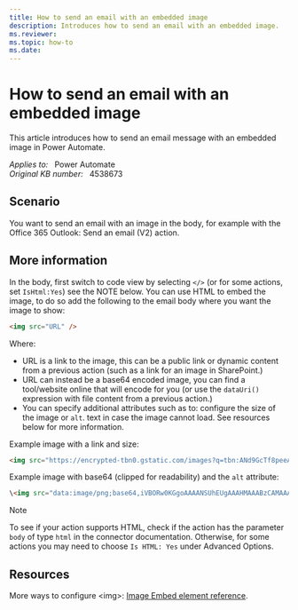 ```yaml
---
title: How to send an email with an embedded image
description: Introduces how to send an email with an embedded image.
ms.reviewer:  
ms.topic: how-to
ms.date: 
---
```

# How to send an email with an embedded image

This article introduces how to send an email message with an embedded image in Power Automate.

_Applies to:_ &nbsp; Power Automate  
_Original KB number:_ &nbsp; 4538673

## Scenario

You want to send an email with an image in the body, for example with the Office 365 Outlook: Send an email (V2) action.

## More information

In the body, first switch to code view by selecting `</>` (or for some actions, set `IsHtml:Yes`) see the NOTE below. You can use HTML to embed the image, to do so add the following to the email body where you want the image to show:

```html
<img src="URL" />
```

Where:

- URL is a link to the image, this can be a public link or dynamic content from a previous action (such as a link for an image in SharePoint.)
- URL can instead be a base64 encoded image, you can find a tool/website online that will encode for you (or use the `dataUri()` expression with file content from a previous action.)
- You can specify additional attributes such as to: configure the size of the image or `alt`. text in case the image cannot load. See resources below for more information.

Example image with a link and size:

```html
<img src="https://encrypted-tbn0.gstatic.com/images?q=tbn:ANd9GcTf8peeAQ8Jbw4lowjdYM9OYVJFJr8EwgGNTsJ6BtbqPdNHWz2m" width="500" height="100">
```

Example image with base64 (clipped for readability) and the `alt` attribute:

```html
\<img src="data:image/png;base64,iVBORw0KGgoAAAANSUhEUgAAAHMAAABzCAMAAA......" alt="SomeImage" />
```

> [!NOTE]
> To see if your action supports HTML, check if the action has the parameter `body` of type `html` in the connector documentation. Otherwise, for some actions you may need to choose `Is HTML: Yes` under Advanced Options.

## Resources

More ways to configure \<img>: [Image Embed element reference](https://developer.mozilla.org/en-US/docs/Web/HTML/Element/img).
